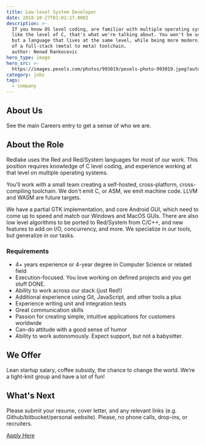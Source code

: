 ```yaml
---
title: Low-level System Developer
date: 2018-10-27T01:01:17.000Z
description: >-
  If you know OS level coding, are familiar with multiple operating systems, and
  like the level of C, that's what we're talking about. You won't be using C,
  but a language that lives at the same level, while being more modern, and part
  of a full-stack (metal to meta) toolchain.
  author: Nenad Rankocevic
hero_type: image
hero_src: >-
  https://images.pexels.com/photos/993019/pexels-photo-993019.jpeg?auto=compress&cs=tinysrgb&h=650&w=940
category: jobs
tags:
  - company
---
```

## About Us

See the main Careers entry to get a sense of who we are.

## About the Role

Redlake uses the Red and Red/System languages for most of our work. This position requires knowledge of C level coding, and experience working at that level on multiple operating systems. 

You'll work with a small team creating a self-hosted, cross-platform, cross-compiling toolchain. We don't emit C, or ASM, we emit machine code. LLVM and WASM are future targets. 

We have a partial GTK implementation, and core Android GUI, which need to come up to speed and match our Windows and MacOS GUIs. There are also low level algorithms to be ported to Red/System from C/C++, and new features to add on I/O, concurrency, and more. We specialize in our tools, but generalize in our tasks.

### Requirements

* 4+ years experience or 4-year degree in Computer Science or related field
* Execution-focused. You love working on defined projects and you get stuff DONE.
* Ability to work across our stack (just Red!)
* Additional experience using Git, JavaScript, and other tools a plus
* Experience writing unit and integration tests
* Great communication skills
* Passion for creating simple, intuitive applications for customers worldwide
* Can-do attitude with a good sense of humor
* Ability to work autonomously. Expect support, but not a babysitter.

## We Offer

Lean startup salary, coffee subsidy, the chance to change the world. We’re a tight-knit group and have a lot of fun!

## What's Next

Please submit your resume, cover letter, and any relevant links (e.g. Github/bitbucket/personal website). Please, no phone calls, drop-ins, or recruiters.

[Apply Here](https://www.red-lang.org)
